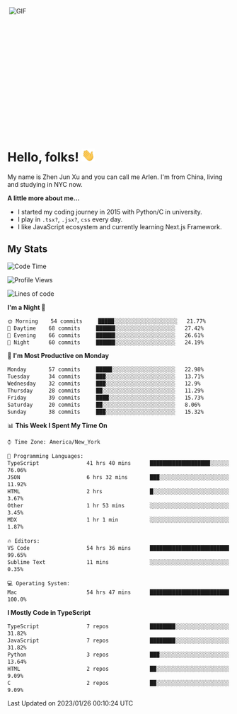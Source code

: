 <img align="right" alt="GIF" src="https://media.giphy.com/media/xUA7bdpLxQhsSQdyog/giphy.gif" width="500" height="320" />

# Hello, folks! <img src="https://raw.githubusercontent.com/arlenxuzj/arlenxuzj/master/assets/wave.gif" width="30px">

My name is Zhen Jun Xu and you can call me Arlen. I'm from China, living and studying in NYC now.

**A little more about me...**

 - I started my coding journey in 2015 with Python/C in university.
 - I play in `.tsx?`, `.jsx?`, `css` every day.
 - I like JavaScript ecosystem and currently learning Next.js Framework.

## My Stats

<!--START_SECTION:waka-->
![Code Time](http://img.shields.io/badge/Code%20Time-2%2C999%20hrs%2020%20mins-blue)

![Profile Views](http://img.shields.io/badge/Profile%20Views-0-blue)

![Lines of code](https://img.shields.io/badge/From%20Hello%20World%20I%27ve%20Written-437%20Thousand%20lines%20of%20code-blue)

**I'm a Night 🦉** 

```text
🌞 Morning    54 commits     █████░░░░░░░░░░░░░░░░░░░░   21.77% 
🌆 Daytime    68 commits     ██████░░░░░░░░░░░░░░░░░░░   27.42% 
🌃 Evening    66 commits     ██████░░░░░░░░░░░░░░░░░░░   26.61% 
🌙 Night      60 commits     ██████░░░░░░░░░░░░░░░░░░░   24.19%

```
📅 **I'm Most Productive on Monday** 

```text
Monday       57 commits     █████░░░░░░░░░░░░░░░░░░░░   22.98% 
Tuesday      34 commits     ███░░░░░░░░░░░░░░░░░░░░░░   13.71% 
Wednesday    32 commits     ███░░░░░░░░░░░░░░░░░░░░░░   12.9% 
Thursday     28 commits     ██░░░░░░░░░░░░░░░░░░░░░░░   11.29% 
Friday       39 commits     ████░░░░░░░░░░░░░░░░░░░░░   15.73% 
Saturday     20 commits     ██░░░░░░░░░░░░░░░░░░░░░░░   8.06% 
Sunday       38 commits     ███░░░░░░░░░░░░░░░░░░░░░░   15.32%

```


📊 **This Week I Spent My Time On** 

```text
⌚︎ Time Zone: America/New_York

💬 Programming Languages: 
TypeScript               41 hrs 40 mins      ███████████████████░░░░░░   76.06% 
JSON                     6 hrs 32 mins       ███░░░░░░░░░░░░░░░░░░░░░░   11.92% 
HTML                     2 hrs               █░░░░░░░░░░░░░░░░░░░░░░░░   3.67% 
Other                    1 hr 53 mins        ░░░░░░░░░░░░░░░░░░░░░░░░░   3.45% 
MDX                      1 hr 1 min          ░░░░░░░░░░░░░░░░░░░░░░░░░   1.87%

🔥 Editors: 
VS Code                  54 hrs 36 mins      █████████████████████████   99.65% 
Sublime Text             11 mins             ░░░░░░░░░░░░░░░░░░░░░░░░░   0.35%

💻 Operating System: 
Mac                      54 hrs 47 mins      █████████████████████████   100.0%

```

**I Mostly Code in TypeScript** 

```text
TypeScript               7 repos             ████████░░░░░░░░░░░░░░░░░   31.82% 
JavaScript               7 repos             ████████░░░░░░░░░░░░░░░░░   31.82% 
Python                   3 repos             ███░░░░░░░░░░░░░░░░░░░░░░   13.64% 
HTML                     2 repos             ██░░░░░░░░░░░░░░░░░░░░░░░   9.09% 
C                        2 repos             ██░░░░░░░░░░░░░░░░░░░░░░░   9.09%

```



 Last Updated on 2023/01/26 00:10:24 UTC
<!--END_SECTION:waka-->
